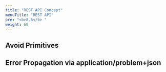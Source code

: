 ```yaml
---
title: "REST API Concept"
menuTitle: "REST API"
pre: "<b>8.6</b> "
weight: 60
---
```


## Avoid Primitives

## Error Propagation via application/problem+json
